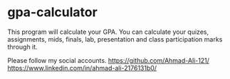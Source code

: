 # gpa-calculator
This program will calculate your GPA.
You can calculate your quizes, assignments, mids, finals, lab, presentation and class participation marks through it.

Please follow my social accounts.
https://github.com/Ahmad-Ali-121/
https://www.linkedin.com/in/ahmad-ali-2176131b0/
